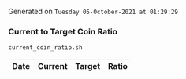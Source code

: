 Generated on `Tuesday 05-October-2021 at 01:29:29`

### Current to Target Coin Ratio
`current_coin_ratio.sh`

Date|Current|Target|Ratio
---|---|---|---
